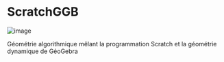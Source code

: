 # ScratchGGB
![image](https://github.com/othoni-hub/ScratchGGB/assets/55344994/b81ff155-55dd-488c-8e0c-980daea67f15)

Géométrie algorithmique mêlant la programmation Scratch et la géométrie dynamique de GéoGebra
